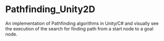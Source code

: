 # Pathfinding_Unity2D

An implementation of Pathfinding algorithms in Unity/C# and visually see the execution of the search for finding path from a start node to a goal node.

